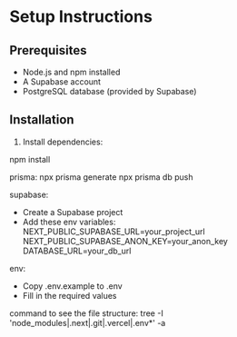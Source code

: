 # Setup Instructions

## Prerequisites

- Node.js and npm installed
- A Supabase account
- PostgreSQL database (provided by Supabase)

## Installation

1. Install dependencies:

npm install

prisma:
npx prisma generate
npx prisma db push

supabase:
- Create a Supabase project
- Add these env variables:
  NEXT_PUBLIC_SUPABASE_URL=your_project_url
  NEXT_PUBLIC_SUPABASE_ANON_KEY=your_anon_key
  DATABASE_URL=your_db_url

env:
- Copy .env.example to .env
- Fill in the required values

command to see the file structure:
tree -I 'node_modules|.next|.git|.vercel|.env\*' -a
